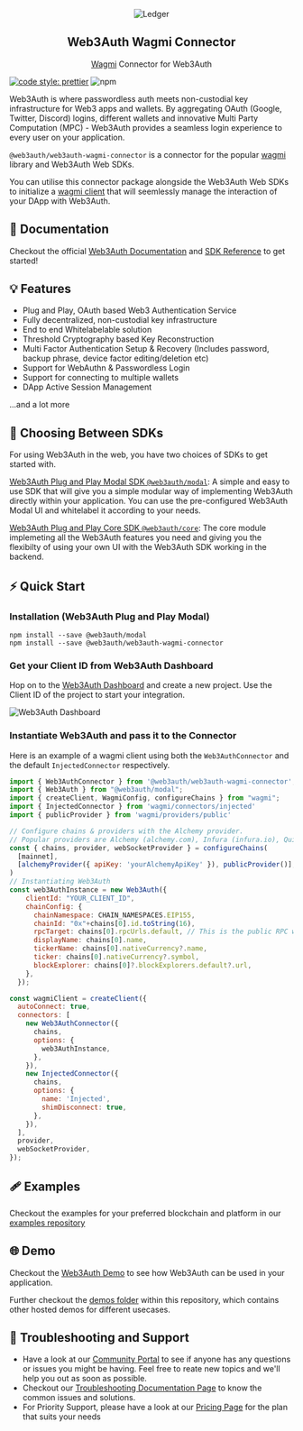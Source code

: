 <p align="center">
 <img src="https://web3auth.io/images/w3a-L-Favicon-1.svg" align="center" alt="Ledger" />
 <h2 align="center">Web3Auth Wagmi Connector</h2>
 <p align="center"><a href="https://github.com/tmm/wagmi">Wagmi</a> Connector for Web3Auth</p>
</p>

[![code style: prettier](https://img.shields.io/badge/code_style-prettier-ff69b4.svg?style=flat-square)](https://github.com/prettier/prettier)
![npm](https://img.shields.io/npm/dw/@web3auth/web3auth-wagmi-connector)

Web3Auth is where passwordless auth meets non-custodial key infrastructure for Web3 apps and wallets. By aggregating OAuth (Google, Twitter, Discord) logins, different wallets and innovative Multi Party Computation (MPC) - Web3Auth provides a seamless login experience to every user on your application.

`@web3auth/web3auth-wagmi-connector` is a connector for the popular [wagmi](https://github.com/tmm/wagmi) library and Web3Auth Web SDKs. 

You can utilise this connector package alongside the Web3Auth Web SDKs to  initialize a [wagmi client](https://wagmi.sh/docs/client) that will seemlessly manage the interaction of your DApp with Web3Auth.

## 📖 Documentation

Checkout the official [Web3Auth Documentation](https://web3auth.io/docs) and [SDK Reference](https://web3auth.io/docs/sdk/web/) to get started!

## 💡 Features

- Plug and Play, OAuth based Web3 Authentication Service
- Fully decentralized, non-custodial key infrastructure
- End to end Whitelabelable solution
- Threshold Cryptography based Key Reconstruction
- Multi Factor Authentication Setup & Recovery (Includes password, backup phrase, device factor editing/deletion etc)
- Support for WebAuthn & Passwordless Login
- Support for connecting to multiple wallets
- DApp Active Session Management

...and a lot more

## 💭 Choosing Between SDKs

For using Web3Auth in the web, you have two choices of SDKs to get started with.

[Web3Auth Plug and Play Modal SDK `@web3auth/modal`](https://web3auth.io/docs/sdk/web/web3auth/): A simple and easy to use SDK that will give you a simple modular way of implementing Web3Auth directly within your application. You can use the pre-configured Web3Auth Modal UI and whitelabel it according to your needs.

[Web3Auth Plug and Play Core SDK `@web3auth/core`](https://web3auth.io/docs/sdk/web/core/): The core module implemeting all the Web3Auth features you need and giving you the flexibilty of using your own UI with the Web3Auth SDK working in the backend.

## ⚡ Quick Start

### Installation (Web3Auth Plug and Play Modal)

```shell
npm install --save @web3auth/modal
npm install --save @web3auth/web3auth-wagmi-connector
```

### Get your Client ID from Web3Auth Dashboard

Hop on to the [Web3Auth Dashboard](https://dashboard.web3auth.io/) and create a new project. Use the Client ID of the project to start your integration.

![Web3Auth Dashboard](https://web3auth.io/docs/assets/images/project_plug_n_play-89c39ec42ad993107bb2485b1ce64b89.png)

### Instantiate Web3Auth and pass it to the Connector

Here is an example of a wagmi client using both the `Web3AuthConnector` and the default `InjectedConnector` respectively.

```js
import { Web3AuthConnector } from '@web3auth/web3auth-wagmi-connector';
import { Web3Auth } from "@web3auth/modal";
import { createClient, WagmiConfig, configureChains } from "wagmi";
import { InjectedConnector } from 'wagmi/connectors/injected'
import { publicProvider } from 'wagmi/providers/public'

// Configure chains & providers with the Alchemy provider.
// Popular providers are Alchemy (alchemy.com), Infura (infura.io), Quicknode (quicknode.com) etc.
const { chains, provider, webSocketProvider } = configureChains(
  [mainnet],
  [alchemyProvider({ apiKey: 'yourAlchemyApiKey' }), publicProvider()],
)
// Instantiating Web3Auth
const web3AuthInstance = new Web3Auth({
    clientId: "YOUR_CLIENT_ID",
    chainConfig: {
      chainNamespace: CHAIN_NAMESPACES.EIP155,
      chainId: "0x"+chains[0].id.toString(16),
      rpcTarget: chains[0].rpcUrls.default, // This is the public RPC we have added, please pass on your own endpoint while creating an app
      displayName: chains[0].name,
      tickerName: chains[0].nativeCurrency?.name,
      ticker: chains[0].nativeCurrency?.symbol,
      blockExplorer: chains[0]?.blockExplorers.default?.url,
    },
  });

const wagmiClient = createClient({
  autoConnect: true,
  connectors: [
    new Web3AuthConnector({ 
      chains,
      options: { 
        web3AuthInstance,
      },
    }),
    new InjectedConnector({
      chains,
      options: {
        name: 'Injected',
        shimDisconnect: true,
      },
    }),
  ],
  provider,
  webSocketProvider,
});
```

## 🩹 Examples

Checkout the examples for your preferred blockchain and platform in our [examples repository](https://github.com/Web3Auth/examples/)

## 🌐 Demo

Checkout the [Web3Auth Demo](https://demo-app.web3auth.io/) to see how Web3Auth can be used in your application.

Further checkout the [demos folder](https://github.com/Web3Auth/web3auth-wagmi-connecto/tree/master/demos) within this repository, which contains other hosted demos for different usecases.

## 💬 Troubleshooting and Support

- Have a look at our [Community Portal](https://community.web3auth.io/) to see if anyone has any questions or issues you might be having. Feel free to reate new topics and we'll help you out as soon as possible.
- Checkout our [Troubleshooting Documentation Page](https://web3auth.io/docs/troubleshooting) to know the common issues and solutions.
- For Priority Support, please have a look at our [Pricing Page](https://web3auth.io/pricing.html) for the plan that suits your needs
